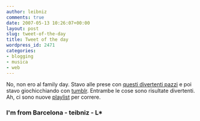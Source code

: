 ```yaml
---
author: leibniz
comments: true
date: 2007-05-13 10:26:07+00:00
layout: post
slug: tweet-of-the-day
title: Tweet of the day
wordpress_id: 2471
categories:
- blogging
- musica
- web
---
```


No, non ero al family day. Stavo alle prese con [questi divertenti pazzi](http://www.imfrombarcelona.com/) e poi stavo giochicchiando con [tumblr](http://leibniz.tumblr.com/). Entrambe le cose sono risultate divertenti. Ah, ci sono nuove [playlist](http://www.leibniz-blogs.it/playlists/) per correre.


### I'm from Barcelona - teibniz - L*
